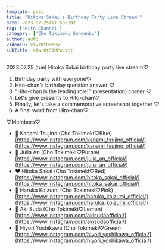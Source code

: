 ```yaml
---
template: post
title: "Hitoka Sakai's Birthday Party Live Stream♡"
date: 2023-07-25T11:50:19Z
tag: ['Hito Channel']
category: ['Cho Tokimeki Sendenbu']
author: auto 
videoID: xiwr0tR3MPw
subTitle: xiwr0tR3MPw.vtt
---
```

2023.07.25 (tue) Hitoka Sakai birthday party live stream♡

1. Birthday party with everyone♡
2. Hito-chan's birthday question answer ♡
3. "Hito-chan is the leading role!" (presentation) corner ♡
4. Let's give presents to Hito-chan♡
5. Finally, let's take a commemorative screenshot together ♡
6. A final word from Hito-chan♡

♡Members♡

- 💙 Kanami Tsujino (Cho Tokimeki♡Blue) [https://www.instagram.com/kanami_tsujino_official/](https://www.instagram.com/kanami_tsujino_official/)
- 💜 Julia An (Cho Tokimeki♡Purple) [https://www.instagram.com/julia_an_official/](https://www.instagram.com/julia_an_official/)
- ❤️ Hitoka Sakai (Cho Tokimeki♡Red) [https://www.instagram.com/hitoka_sakai_official/](https://www.instagram.com/hitoka_sakai_official/)
- 💖 Haruka Koizumi (Cho Tokimeki♡Pink) [https://www.instagram.com/haruka_koizumi_official/](https://www.instagram.com/haruka_koizumi_official/)
- 💛 Aki Suda (Cho Tokimeki♡Lemon) [https://www.instagram.com/akisudaofficial/](https://www.instagram.com/akisudaofficial/)
- 💚 Hiyori Yoshikawa (Cho Tokimeki♡Green) [https://www.instagram.com/hiyori_yoshikawa_official/](https://www.instagram.com/hiyori_yoshikawa_official/)

